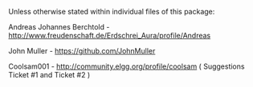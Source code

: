 Unless otherwise stated within individual files of this package:

Andreas Johannes Berchtold - http://www.freudenschaft.de/Erdschrei_Aura/profile/Andreas 

John Muller - https://github.com/JohnMuller

Coolsam001 - http://community.elgg.org/profile/coolsam  ( Suggestions Ticket #1 and Ticket #2 )